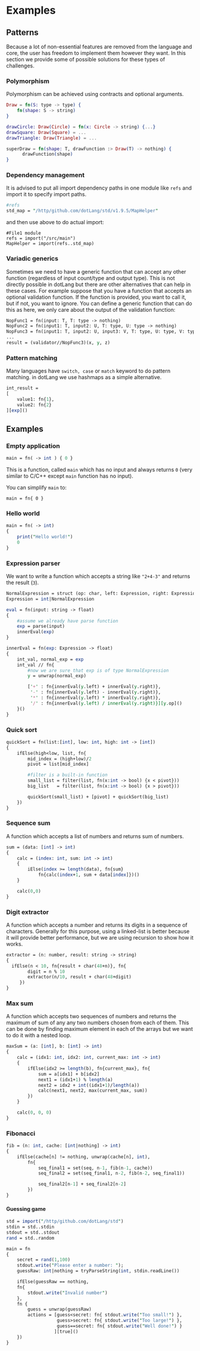 # Examples



## Patterns

Because a lot of non-essential features are removed from the language and core, the user has freedom to implement them however they want. In this section we provide some of possible solutions for these types of challenges.

### Polymorphism

Polymorphism can be achieved using contracts and optional arguments.

```elixir
Draw = fn(S: type -> type) { 
    fn(shape: S -> string) 
}

drawCircle: Draw(Circle) = fn(x: Circle -> string) {...}
drawSquare: Draw(Square) = ...
drawTriangle: Draw(Triangle) = ...

superDraw = fn(shape: T, drawFunction :> Draw(T) -> nothing) {
      drawFunction(shape)
}
```

### Dependency management

It is advised to put all import dependency paths in one module like `refs` and import it to specify import paths.

```perl
#refs
std_map = "/http/github.com/dotLang/std/v1.9.5/MapHelper"
```

and then use above to do actual import:

```text
#File1 module
refs = import("/src/main")
MapHelper = import(refs..std_map)
```

### Variadic generics

Sometimes we need to have a generic function that can accept any other function \(regardless of input count/type and output type\). This is not directly possible in dotLang but there are other alternatives that can help in these cases. For example suppose that you have a function that accepts an optional validation function. If the function is provided, you want to call it, but if not, you want to ignore. You can define a generic function that can do this as here, we only care about the output of the validation function:

```perl
NopFunc1 = fn(input: T, T: type -> nothing)
NopFunc2 = fn(input1: T, input2: U, T: type, U: type -> nothing)
NopFunc3 = fn(input1: T, input2: U, input3: V, T: type, U: type, V: type -> nothing)
...
result = (validator//NopFunc3)(x, y, z)
```

### Pattern matching

Many languages have `switch, case` or `match` keyword to do pattern matching. in dotLang we use hashmaps as a simple alternative.

```perl
int_result = 
[
    value1: fn{1},
    value2: fn{2}
][exp]()
```

## Examples

### Empty application

```perl
main = fn( -> int ) { 0 }
```

This is a function, called `main` which has no input and always returns `0` \(very similar to C/C++ except `main` function has no input\).

You can simplify `main` to:

`main = fn{ 0 }`

### Hello world

```perl
main = fn( -> int) 
{
    print("Hello world!")
    0
}
```

### Expression parser

We want to write a function which accepts a string like `"2+4-3"` and returns the result \(`3`\).

```perl
NormalExpression = struct (op: char, left: Expression, right: Expression)
Expression = int|NormalExpression

eval = fn(input: string -> float) 
{
    #assume we already have parse function
    exp = parse(input)
    innerEval(exp)
}

innerEval = fn(exp: Expression -> float) 
{
    int_val, normal_exp = exp
    int_val // fn{
        #now we are sure that exp is of type NormalExpression
        y = unwrap(normal_exp)

        ['+' : fn{innerEval(y.left) + innerEval(y.right)},
         '-' : fn{innerEval(y.left) - innerEval(y.right)},
         '*' : fn{innerEval(y.left) * innerEval(y.right)},
         '/' : fn{innerEval(y.left) / innerEval(y.right)}][y.op]()
    }()
}
```

### Quick sort

```perl
quickSort = fn(list:[int], low: int, high: int -> [int])
{
    ifElse(high<low, list, fn{    
        mid_index = (high+low)/2
        pivot = list[mid_index]

        #filter is a built-in function
        small_list = filter(list, fn(x:int -> bool) {x < pivot}))
        big_list   = filter(list, fn(x:int -> bool) {x > pivot}))

        quickSort(small_list) + [pivot] + quickSort(big_list)
    })
}
```

### Sequence sum

A function which accepts a list of numbers and returns sum of numbers.

```perl
sum = (data: [int] -> int)
{
    calc = (index: int, sum: int -> int)
    {
        iElse(index >= length(data), fn{sum}
            fn{calc(index+1, sum + data[index]})()
    }

    calc(0,0)
}
```

### Digit extractor

A function which accepts a number and returns its digits in a sequence of characters. Generally for this purpose, using a linked-list is better because it will provide better performance, but we are using recursion to show how it works.

```perl
extractor = (n: number, result: string -> string)
{
  ifElse(n < 10, fn{result + char(48+n)}, fn{
        digit = n % 10
        extractor(n/10, result + char(48+digit)
     })
}
```

### Max sum

A function which accepts two sequences of numbers and returns the maximum of sum of any any two numbers chosen from each of them. This can be done by finding maximum element in each of the arrays but we want to do it with a nested loop.

```perl
maxSum = (a: [int], b: [int] -> int)
{
    calc = (idx1: int, idx2: int, current_max: int -> int)
    {
        ifElse(idx2 >= length(b), fn{current_max}, fn{
            sum = a[idx1] + b[idx2]
            next1 = (idx1+1) % length(a)
            next2 = idx2 + int((idx1+1)/length(a))
            calc(next1, next2, max(current_max, sum))
        })
    }

    calc(0, 0, 0)
}
```

### Fibonacci

```perl
fib = (n: int, cache: [int|nothing] -> int)
{
    ifElse(cache[n] != nothing, unwrap(cache[n], int),
        fn{
            seq_final1 = set(seq, n-1, fib(n-1, cache))
            seq_final2 = set(seq_final1, n-2, fib(n-2, seq_final1))

            seq_final2[n-1] + seq_final2[n-2]
        })
}
```

#### Guessing game

```perl
std = import("/http/github.com/dotLang/std")
stdin = std..stdin
stdout = std..stdout
rand = std..random

main = fn
{
    secret = rand(1,100)
    stdout.write("Please enter a number: ");
    guessRaw: int|nothing = tryParseString(int, stdin.readLine())

    ifElse(guessRaw == nothing, 
    fn{
        stdout.write("Invalid number")
    },
    fn {
        guess = unwrap(guessRaw)
        actions = [guess<secret: fn{ stdout.write("Too small!") },
                   guess>secret: fn{ stdout.write("Too large!") },
                   guess==secret: fn{ stdout.write("Well done!") }
                  ][true]()
    })
}
```

